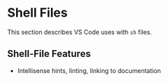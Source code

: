 
# Shell Files

This section describes VS Code uses with `sh` files.

## Shell-File Features

- Intellisense hints, linting, linking to documentation
